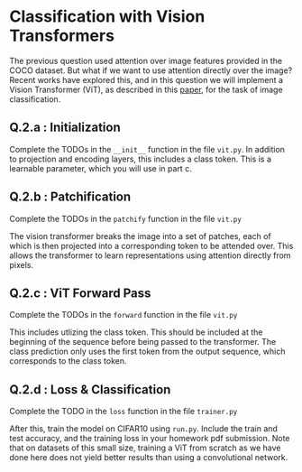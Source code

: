 # Classification with Vision Transformers

The previous question used attention over image features provided in the COCO dataset. But what if we want to use attention directly over the image? Recent works have explored this, and in this question we will implement a Vision Transformer (ViT), as described in this [paper](https://arxiv.org/pdf/2010.11929.pdf), for the task of image classification. 

## Q.2.a : Initialization 

Complete the TODOs in the `__init__` function in the file `vit.py`. In addition to projection and encoding layers, this includes a class token. This is a learnable parameter, which you will use in part c. 

## Q.2.b : Patchification

Complete the TODOs in the `patchify` function in the file `vit.py`

The vision transformer breaks the image into a set of patches, each of which is then projected into a corresponding token to be attended over. This allows the transformer to learn representations using attention directly from pixels. 

## Q.2.c : ViT Forward Pass

Complete the TODOs in the `forward` function in the file `vit.py`

This includes utlizing the class token. This should be included at the beginning of the sequence before being passed to the transformer. The class prediction only uses the first token from the output sequence, which corresponds to the class token. 

## Q.2.d : Loss \& Classification

Complete the TODO in the `loss` function in the file `trainer.py` 

After this, train the model on CIFAR10 using `run.py`. Include the train and test accuracy, and the training loss in your homework pdf submission. Note that on datasets of this small size, training a ViT from scratch as we have done here does not yield better results than using a convolutional network. 



